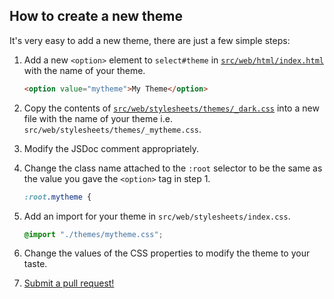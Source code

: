 ## How to create a new theme

It's very easy to add a new theme, there are just a few simple steps:

 1. Add a new `<option>` element to `select#theme` in [`src/web/html/index.html`](https://github.com/gchq/CyberChef/blob/master/src/web/html/index.html) with the name of your theme.
    
    ```html
    <option value="mytheme">My Theme</option>
    ```

 2. Copy the contents of [`src/web/stylesheets/themes/_dark.css`](https://github.com/gchq/CyberChef/blob/master/src/web/stylesheets/themes/_dark.css) into a new file with the name of your theme i.e. `src/web/stylesheets/themes/_mytheme.css`.
 3. Modify the JSDoc comment appropriately.
 4. Change the class name attached to the `:root` selector to be the same as the value you gave the `<option>` tag in step 1.
    
    ```css
    :root.mytheme {
    ```

 5. Add an import for your theme in `src/web/stylesheets/index.css`.

    ```css
    @import "./themes/mytheme.css";
    ```

 6. Change the values of the CSS properties to modify the theme to your taste.
 7. [Submit a pull request!](https://github.com/gchq/CyberChef/wiki/Contributing)
